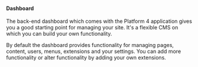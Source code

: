 #### Dashboard

The back-end dashboard which comes with the Platform 4 application gives you a good starting point for managing your site. It's a flexible CMS on which you can build your own functionality.

By default the dashboard provides functionality for managing pages, content, users, menus, extensions and your settings. You can add more functionality or alter functionality by adding your own extensions.
